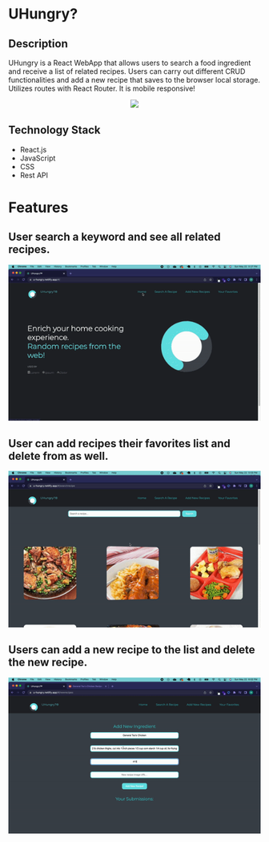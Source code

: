 # UHungry?

## Description

UHungry is a React WebApp that allows users to search a food ingredient and receive a list of related recipes. Users can carry out different CRUD functionalities and add a new recipe that saves to the browser local storage. Utilizes routes with React Router. It is mobile responsive!

<p align="center"><img src = "/gifdemo/demo.gif"/></p>

## Technology Stack

- React.js
- JavaScript
- CSS
- Rest API

# Features

## User search a keyword and see all related recipes.

<p align="center"><img src = "/gifdemo/search.gif"/></p>

## User can add recipes their favorites list and delete from as well.

<p align="center"><img src = "/gifdemo/favorites.gif"/></p>

## Users can add a new recipe to the list and delete the new recipe.

<p align="center"><img src = "/gifdemo/newrecipe.gif"/></p>
